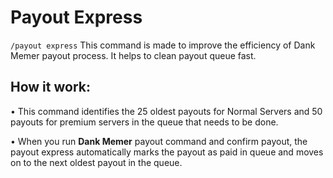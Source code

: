 # Payout Express
`/payout express`
This command is made to improve the efficiency of Dank Memer payout process. It helps to clean payout queue fast.

## How it work:
• This command identifies the 25 oldest payouts for Normal Servers and 50 payouts for premium servers in the queue that needs to be done.

• When you run **Dank Memer** payout command and confirm payout, the payout express automatically marks the payout as paid in queue and moves on to the next oldest payout in the queue.